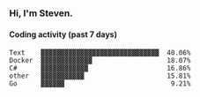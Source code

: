 ### Hi, I'm Steven.

#### Coding activity (past 7 days)
```
Text    ▓▓▓▓▓▓▓▓▓▓▓▓▓▓▓▓▓▓▓▓▓▓▓▓▓▓▓▓▓▓  40.06%
Docker  ▓▓▓▓▓▓▓▓▓▓▓▓▓                   18.07%
C#      ▓▓▓▓▓▓▓▓▓▓▓▓                    16.86%
other   ▓▓▓▓▓▓▓▓▓▓▓                     15.81%
Go      ▓▓▓▓▓▓                           9.21%
```
